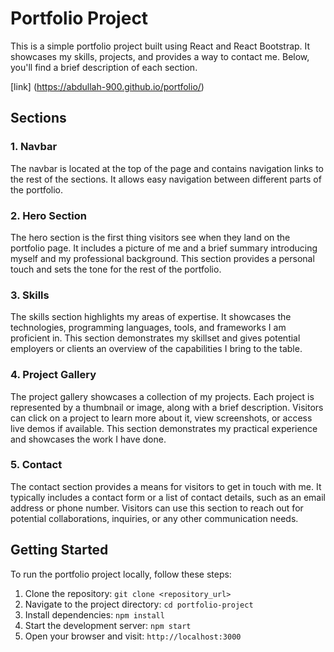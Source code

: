 # Portfolio Project

This is a simple portfolio project built using React and React Bootstrap. It showcases my skills, projects, and provides a way to contact me. Below, you'll find a brief description of each section.

[link] (https://abdullah-900.github.io/portfolio/)

## Sections

### 1. Navbar

The navbar is located at the top of the page and contains navigation links to the rest of the sections. It allows easy navigation between different parts of the portfolio.

### 2. Hero Section

The hero section is the first thing visitors see when they land on the portfolio page. It includes a picture of me and a brief summary introducing myself and my professional background. This section provides a personal touch and sets the tone for the rest of the portfolio.

### 3. Skills

The skills section highlights my areas of expertise. It showcases the technologies, programming languages, tools, and frameworks I am proficient in. This section demonstrates my skillset and gives potential employers or clients an overview of the capabilities I bring to the table.

### 4. Project Gallery

The project gallery showcases a collection of my projects. Each project is represented by a thumbnail or image, along with a brief description. Visitors can click on a project to learn more about it, view screenshots, or access live demos if available. This section demonstrates my practical experience and showcases the work I have done.

### 5. Contact

The contact section provides a means for visitors to get in touch with me. It typically includes a contact form or a list of contact details, such as an email address or phone number. Visitors can use this section to reach out for potential collaborations, inquiries, or any other communication needs.

## Getting Started

To run the portfolio project locally, follow these steps:

1. Clone the repository: `git clone <repository_url>`
2. Navigate to the project directory: `cd portfolio-project`
3. Install dependencies: `npm install`
4. Start the development server: `npm start`
5. Open your browser and visit: `http://localhost:3000`
